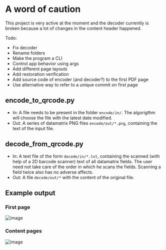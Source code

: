 # A word of caution
This project is very active at the moment and the decoder currently is broken because a lot of changes in the content header happened.

Todo:
- Fix decoder
- Rename folders
- Make the program a CLI
- Control app behavior using args
- Add different page layouts
- Add restoration verification
- Add source code of encoder (and decoder?) to the first PDF page
- Use alternative way to refer to a unique commit on first page

## encode_to_qrcode.py
- In: A file needs to be present in the folder `encode/in/`. The algorigthm will choose the file with the latest date modified.
- Out: A series of datamatrix PNG files `encode/out/*.png`, containing the text of the input file.

## decode_from_qrcode.py
- In: A text file of the form `decode/in/*.txt`, containing the scanned (with help of a 2D barcode scanner) text of all datamatrix fields. The user need not take care of the order in which he scans the fields. Scanning a field twice also has no adverse affects.
- Out: A file `decode/out/*` with the content of the original file.

## Example output
### First page
![image](https://user-images.githubusercontent.com/19881323/115163513-ca5de380-a0a9-11eb-8190-2083fc931734.png)

### Content pages
![image](https://user-images.githubusercontent.com/19881323/115163517-d47fe200-a0a9-11eb-9ba8-d5302b3cc524.png)
